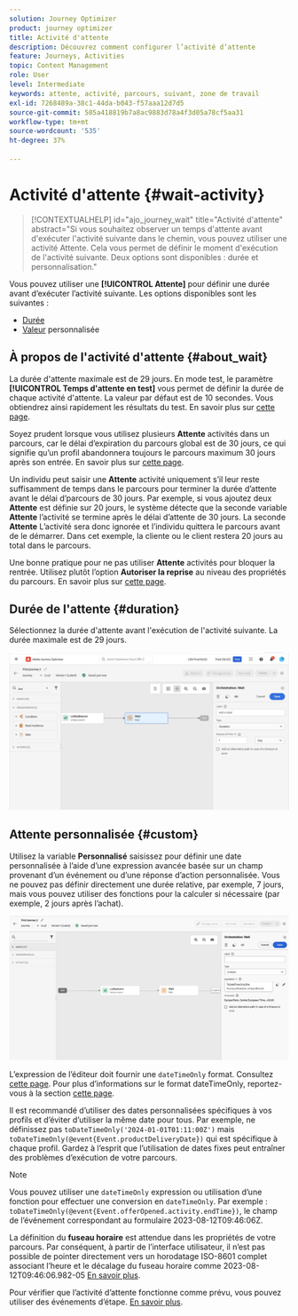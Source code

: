 ```yaml
---
solution: Journey Optimizer
product: journey optimizer
title: Activité d'attente
description: Découvrez comment configurer l’activité d’attente
feature: Journeys, Activities
topic: Content Management
role: User
level: Intermediate
keywords: attente, activité, parcours, suivant, zone de travail
exl-id: 7268489a-38c1-44da-b043-f57aaa12d7d5
source-git-commit: 505a418819b7a8ac9883d78a4f3d05a78cf5aa31
workflow-type: tm+mt
source-wordcount: '535'
ht-degree: 37%

---
```


# Activité d&#39;attente {#wait-activity}

>[!CONTEXTUALHELP]
>id="ajo_journey_wait"
>title="Activité d&#39;attente"
>abstract="Si vous souhaitez observer un temps d&#39;attente avant d&#39;exécuter l&#39;activité suivante dans le chemin, vous pouvez utiliser une activité Attente. Cela vous permet de définir le moment d&#39;exécution de l&#39;activité suivante. Deux options sont disponibles : durée et personnalisation."

Vous pouvez utiliser une **[!UICONTROL Attente]** pour définir une durée avant d’exécuter l’activité suivante. Les options disponibles sont les suivantes :

* [Durée](#duration)
* [Valeur](#custom) personnalisée

<!--
* [Email send time optimization](#email_send_time_optimization)
* [Fixed date](#fixed_date) 
-->

## À propos de l&#39;activité d&#39;attente {#about_wait}

La durée d&#39;attente maximale est de 29 jours. En mode test, le paramètre **[!UICONTROL Temps d&#39;attente en test]** vous permet de définir la durée de chaque activité d&#39;attente. La valeur par défaut est de 10 secondes. Vous obtiendrez ainsi rapidement les résultats du test. En savoir plus sur [cette page](../building-journeys/testing-the-journey.md).

Soyez prudent lorsque vous utilisez plusieurs **Attente** activités dans un parcours, car le délai d’expiration du parcours global est de 30 jours, ce qui signifie qu’un profil abandonnera toujours le parcours maximum 30 jours après son entrée. En savoir plus sur [cette page](../building-journeys/journey-gs.md#global_timeout).

Un individu peut saisir une **Attente** activité uniquement s’il leur reste suffisamment de temps dans le parcours pour terminer la durée d’attente avant le délai d’parcours de 30 jours. Par exemple, si vous ajoutez deux **Attente** est définie sur 20 jours, le système détecte que la seconde variable **Attente** l’activité se termine après le délai d’attente de 30 jours. La seconde **Attente** L’activité sera donc ignorée et l’individu quittera le parcours avant de le démarrer. Dans cet exemple, la cliente ou le client restera 20 jours au total dans le parcours.

Une bonne pratique pour ne pas utiliser **Attente** activités pour bloquer la rentrée. Utilisez plutôt l’option **Autoriser la reprise** au niveau des propriétés du parcours. En savoir plus sur [cette page](../building-journeys/journey-gs.md#entrance).

## Durée de l&#39;attente {#duration}

Sélectionnez la durée d&#39;attente avant l&#39;exécution de l&#39;activité suivante. La durée maximale est de 29 jours.

![Définition de la durée d’attente](assets/journey55.png)

<!--
## Fixed date wait{#fixed_date}

Select the date for the execution of the next activity.

![](assets/journey56.png)

-->

## Attente personnalisée {#custom}

Utilisez la variable **Personnalisé** saisissez pour définir une date personnalisée à l’aide d’une expression avancée basée sur un champ provenant d’un événement ou d’une réponse d’action personnalisée. Vous ne pouvez pas définir directement une durée relative, par exemple, 7 jours, mais vous pouvez utiliser des fonctions pour la calculer si nécessaire (par exemple, 2 jours après l’achat).

![Définition d’une attente personnalisée avec une expression](assets/journey57.png)

L’expression de l’éditeur doit fournir une `dateTimeOnly` format. Consultez [cette page](expression/expressionadvanced.md). Pour plus d’informations sur le format dateTimeOnly, reportez-vous à la section [cette page](expression/data-types.md).

Il est recommandé d’utiliser des dates personnalisées spécifiques à vos profils et d’éviter d’utiliser la même date pour tous. Par exemple, ne définissez pas `toDateTimeOnly('2024-01-01T01:11:00Z')` mais `toDateTimeOnly(@event{Event.productDeliveryDate})` qui est spécifique à chaque profil. Gardez à l’esprit que l’utilisation de dates fixes peut entraîner des problèmes d’exécution de votre parcours.


>[!NOTE]
>
>Vous pouvez utiliser une `dateTimeOnly` expression ou utilisation d’une fonction pour effectuer une conversion en `dateTimeOnly`. Par exemple : `toDateTimeOnly(@event{Event.offerOpened.activity.endTime})`, le champ de l’événement correspondant au formulaire 2023-08-12T09:46:06Z.
>
>La définition du **fuseau horaire** est attendue dans les propriétés de votre parcours. Par conséquent, à partir de l’interface utilisateur, il n’est pas possible de pointer directement vers un horodatage ISO-8601 complet associant l’heure et le décalage du fuseau horaire comme 2023-08-12T09:46:06.982-05 [En savoir plus](../building-journeys/timezone-management.md).


Pour vérifier que l’activité d’attente fonctionne comme prévu, vous pouvez utiliser des événements d’étape. [En savoir plus](../reports/query-examples.md#common-queries).

<!--## Email send time optimization{#email_send_time_optimization}

This type of wait uses a score calculated in Adobe Experience Platform. The score calculates the propensity to click or open an email in the future based on past behavior. Note that the algorithm calculating the score needs a certain amount of data to work. As a result, when it does not have enough data, the default wait time will apply. At publication time, you'll be notified that the default time applies.

>[!NOTE]
>
>The first event of your journey must have a namespace.
>
>This capability is only available after an **[!UICONTROL Email]** activity. You need to have Adobe Campaign Standard.

1. In the **[!UICONTROL Amount of time]** field, define the number of hours to consider to optimize email sending.
1. In the **[!UICONTROL Optimization type]** field, choose if the optimization should increase clicks or opens.
1. In the **[!UICONTROL Default time]** field, define the default time to wait if the predictive send time score is not available.

    >[!NOTE]
    >
    >Note that the send time score can be unavailable because there is not enough data to perform the calculation. In this case, you will be informed, at publication time, that the default time applies.

![](assets/journey57bis.png)-->
